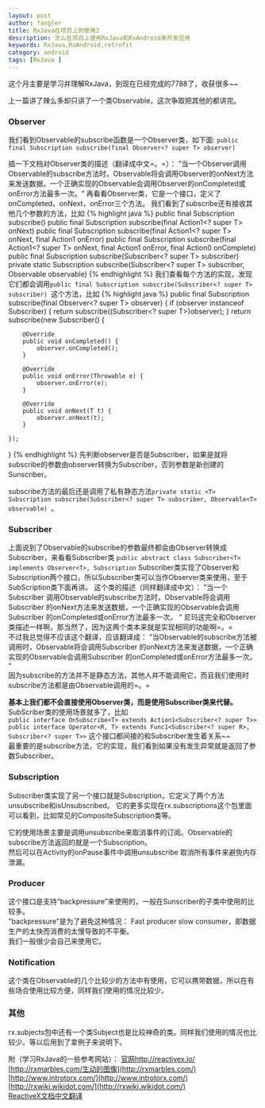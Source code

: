 ```yaml
---
layout: post
author: fangler
title: RxJava在项目上的使用2
description: 怎么在项目上使用RxJava和RxAndroid来开发应用
keywords: RxJava,RxAndroid,retrofit
category: android
tags: [RxJava ]
---
```


这个月主要是学习并理解RxJava，到现在已经完成的7788了，收获很多~~

上一篇讲了辣么多却只讲了一个类Observable，这次争取把其他的都讲完。

### Observer
我们看到Observable的subscribe函数是一个Observer类，如下面: 
`public final Subscription subscribe(final Observer<? super T> observer)`

插一下文档对Observer类的描述（翻译成中文=。=）： 
”当一个Observer调用Observable的subscribe方法时，Observable将会调用Observer的onNext方法来发送数据，一个正确实现的Observable会调用Observer的onCompleted或onError方法最多一次。“ 
再看看Observer类，它是一个接口，定义了onCompleted，onNext，onError三个方法。 
我们看到了subscribe还有接收其他几个参数的方法，比如
{% highlight java %}
public final Subscription subscribe()
public final Subscription subscribe(final Action1<? super T> onNext)
public final Subscription subscribe(final Action1<? super T> onNext, final Action1<Throwable> onError)
public final Subscription subscribe(final Action1<? super T> onNext, final Action1<Throwable> onError, final Action0 onComplete)
public final Subscription subscribe(Subscriber<? super T> subscriber)
private static <T> Subscription subscribe(Subscriber<? super T> subscriber, Observable<T> observable)
{% endhighlight %}
我们查看每个方法的实现，发现它们都会调用`public final Subscription subscribe(Subscriber<? super T> subscriber) `这个方法，比如
{% highlight java %}
public final Subscription subscribe(final Observer<? super T> observer) {
    if (observer instanceof Subscriber) {
        return subscribe((Subscriber<? super T>)observer);
    }
    return subscribe(new Subscriber<T>() {

        @Override
        public void onCompleted() {
            observer.onCompleted();
        }

        @Override
        public void onError(Throwable e) {
            observer.onError(e);
        }

        @Override
        public void onNext(T t) {
            observer.onNext(t);
        }

    });
}
{% endhighlight %}
先判断observer是否是Subscriber，如果是就将subscribe的参数由observer转换为Subscriber，否则参数是新创建的Sunscriber。

subscribe方法的最后还是调用了私有静态方法`private static <T> Subscription subscribe(Subscriber<? super T> subscriber, Observable<T> observable) `。

### Subscriber
上面说到了Observable的subscribe的参数最终都会由Observer转换成Subscriber，来看看Subscriber类 
`public abstract class Subscriber<T> implements Observer<T>, Subscription` 
Subscriber类实现了Observer和Subscription两个接口，所以Subscriber类可以当作Observer类来使用，至于SubScription类下面再讲。 
这个类的描述（同样翻译成中文）：
”当一个Subscriber 调用Observable的subscribe方法时，Observable将会调用Subscriber 的onNext方法来发送数据，一个正确实现的Observable会调用Subscriber 的onCompleted或onError方法最多一次。 “
尼玛这完全和Observer类描述一样啊，那当然了，因为这两个类本来就是实现相同的功能啊=。=  
不过我总觉得不应该这个翻译，应该翻译成：
”当Observable的subscribe方法被调用时，Observable将会调用Subscriber 的onNext方法来发送数据，一个正确实现的Observable会调用Subscriber 的onCompleted或onError方法最多一次。 “  
因为subscribe的方法并不是静态方法，其他人并不能调用它，而且我们使用时subscribe方法都是由Observable调用的=。=

**基本上我们都不会直接使用Observer类，而是使用Subscriber类来代替。**
SubScriber类的使用场景就多了，比如  
`public interface OnSubscribe<T> extends Action1<Subscriber<? super T>>`  
`public interface Operator<R, T> extends Func1<Subscriber<? super R>, Subscriber<? super T>>`
这个接口都间接的和Subscriber发生着关系~~  
最重要的是subscribe方法，它的实现，我们看到如果没有发生异常就是返回了参数Subscriber。

### Subscription
Subscriber类实现了另一个接口就是Subscription，它定义了两个方法unsubscribe和isUnsubscribed。
它的更多实现在rx.subscriptions这个包里面可以看到，比如常见的CompositeSubscription类等。

它的使用场景主要是调用unsubscribe来取消事件的订阅。Observable的subscribe方法返回的就是一个Subscription。  
然后可以在Activity的onPause事件中调用unsubscribe 取消所有事件来避免内存泄漏。

### Producer
这个接口是支持“backpressure”来使用的，一般在Sunscriber的子类中使用的比较多。  
"backpressure"是为了避免这种情况： Fast producer slow consumer，即数据生产的太快而消费的太慢导致的不平衡。  
我们一般很少会自己来使用它。

### Notification
这个类在Observable的几个比较少的方法中有使用，它可以携带数据，所以在有些场合使用比较方便，同样我们使用的情况比较少。

### 其他
rx.subjects包中还有一个类Subject也是比较神奇的类。同样我们使用的情况也比较少。等以后用到了拿例子来说明下。


附（学习RxJava的一些参考网站）：
[官网http://reactivex.io/](http://reactivex.io/)  
[http://rxmarbles.com/生动的图像](http://rxmarbles.com/)  
[http://www.introtorx.com/](http://www.introtorx.com/)  
[http://rxwiki.wikidot.com/](http://rxwiki.wikidot.com/)  
[ReactiveX文档中文翻译](https://www.gitbook.com/book/mcxiaoke/rxdocs/details)

